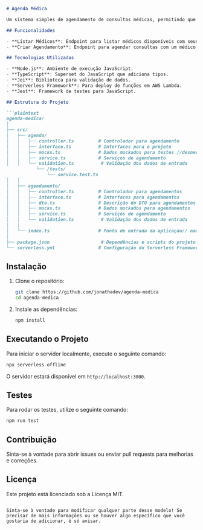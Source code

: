 
```markdown
# Agenda Médica

Um sistema simples de agendamento de consultas médicas, permitindo que os pacientes visualizem médicos disponíveis e agendem consultas.

## Funcionalidades

- **Listar Médicos**: Endpoint para listar médicos disponíveis com seus horários.
- **Criar Agendamento**: Endpoint para agendar consultas com um médico específico.

## Tecnologias Utilizadas

- **Node.js**: Ambiente de execução JavaScript.
- **TypeScript**: Superset do JavaScript que adiciona tipos.
- **Joi**: Biblioteca para validação de dados.
- **Serverless Framework**: Para deploy de funções em AWS Lambda.
- **Jest**: Framework de testes para JavaScript.

## Estrutura do Projeto

```plaintext
agenda-medica/
│
├── src/
│   ├── agenda/
│   │   ├── controller.ts         # Controlador para agendamento
│   │   ├── interface.ts          # Interfaces para o projeto
│   │   ├── mocks.ts              # Dados mockados para testes //desnecessario
│   │   ├── service.ts            # Serviços de agendamento
│   │   └── validation.ts          # Validação dos dados de entrada
           └── /tests/
               └── service.test.ts
│   │
│   ├── agendamento/
│   │   ├── controller.ts         # Controlador para agendamentos
│   │   ├── interface.ts          # Interfaces para agendamentos
│   │   ├── dto.ts                # Descrição do DTO para agendamentos //desnecessario
│   │   ├── mocks.ts              # Dados mockados para agendamentos
│   │   ├── service.ts            # Serviços de agendamento
│   │   └── validation.ts          # Validação dos dados de entrada
│   │
│   └── index.ts                  # Ponto de entrada da aplicação// nao ten
│
├── package.json                   # Dependências e scripts do projeto
└── serverless.yml                # Configuração do Serverless Framework
```

## Instalação

1. Clone o repositório:
   ```bash
   git clone https://github.com/jonathadev/agenda-medica
   cd agenda-medica
   ```

2. Instale as dependências:
   ```bash
   npm install
   ```

## Executando o Projeto

Para iniciar o servidor localmente, execute o seguinte comando:

```bash
npx serverless offline
```

O servidor estará disponível em `http://localhost:3000`.

## Testes

Para rodar os testes, utilize o seguinte comando:

```bash
npm run test
```

## Contribuição

Sinta-se à vontade para abrir issues ou enviar pull requests para melhorias e correções.

## Licença

Este projeto está licenciado sob a Licença MIT.
```

Sinta-se à vontade para modificar qualquer parte desse modelo! Se precisar de mais informações ou se houver algo específico que você gostaria de adicionar, é só avisar.
